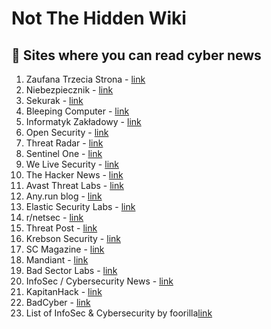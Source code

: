 # Not The Hidden Wiki

📰 Sites where you can read cyber news
-----

1. Zaufana Trzecia Strona - [link](https://zaufanatrzeciastrona.pl/)
2. Niebezpiecznik - [link](https://niebezpiecznik.pl/)
3. Sekurak - [link](https://sekurak.pl/)
4. Bleeping Computer - [link](https://www.bleepingcomputer.com/)
5. Informatyk Zakładowy - [link](https://informatykzakladowy.pl/)
6. Open Security - [link](https://opensecurity.pl/)
7. Threat Radar - [link](https://threatradar.net/blog/)
8. Sentinel One - [link](https://www.sentinelone.com/blog/)
9. We Live Security - [link](https://www.welivesecurity.com/en/)
10. The Hacker News - [link](https://thehackernews.com/)
11. Avast Threat Labs - [link](https://decoded.avast.io/)
12. Any.run blog - [link](https://any.run/cybersecurity-blog/)
13. Elastic Security Labs - [link](https://www.elastic.co/security-labs)
14. r/netsec - [link](https://www.reddit.com/r/netsec/?rdt=47361)
15. Threat Post - [link](https://threatpost.com/)
16. Krebson Security - [link](https://krebsonsecurity.com/)
17. SC Magazine - [link](https://www.scmagazine.com/)
18. Mandiant - [link](https://www.mandiant.com/)
19. Bad Sector Labs - [link](https://blog.badsectorlabs.com/)
20. InfoSec / Cybersecurity News - [link](https://allinfosecnews.com/)
21. KapitanHack - [link](https://kapitanhack.pl)
22. BadCyber - [link](https://badcyber.com/)
24. List of InfoSec & Cybersecurity by foorilla[link](https://github.com/foorilla/allinfosecnews_sources/)
